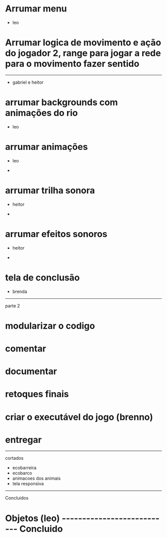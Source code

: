 # Arrumar menu
- leo

# Arrumar logica de movimento e ação do jogador 2, range para jogar a rede para o movimento fazer sentido
********************************
- gabriel e heitor

# arrumar backgrounds com animações do rio
- leo

# arrumar animações
- leo
*

# arrumar trilha sonora
- heitor
*

# arrumar efeitos sonoros
- heitor
*

# tela de conclusão
- brenda


------------------------------------------------------------------------
parte 2

# modularizar o codigo

# comentar

# documentar

# retoques finais

# criar o executável do jogo (brenno)

# entregar


------------------------------------------------------------------------
cortados

- ecobarreira
- ecobarco
- animacoes dos animais
- tela responsiva









------------------------------------------------------------------------
Concluidos


# Objetos (leo) --------------------------- Concluido
